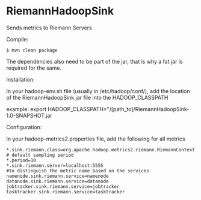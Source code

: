 RiemannHadoopSink
=================

Sends metrics to Riemann Servers

Compile:

    $ mvn clean package

The dependencies also need to be part of the jar, that is why a fat jar is required for the same.

Installation:

In your hadoop-env.sh file (usually in /etc/hadoop/conf/), add the location of the RiemannHadoopSink.jar file into the HADOOP_CLASSPATH

example: export HADOOP_CLASSPATH="/[path_to]/RiemannHadoopSink-1.0-SNAPSHOT.jar

Configuration:

In your hadoop-metrics2.properties file, add the following for all metrics

    *.sink.riemann.class=org.apache.hadoop.metrics2.riemann.RiemannContext
    # default sampling period
    *.period=10
    *.sink.riemann.server=localhost:5555
    #to distinguish the metric name based on the services
    namenode.sink.riemann.service=namenode
    datanode.sink.riemann.service=datanode
    jobtracker.sink.riemann.service=jobtracker
    tasktracker.sink.riemann.service=tasktracker
